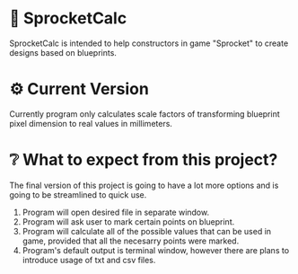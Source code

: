 # 💾 SprocketCalc
SprocketCalc is intended to help constructors in game "Sprocket" to create designs based on blueprints. 
# ⚙️ Current Version
Currently program only calculates scale factors of transforming blueprint pixel dimension to real values in millimeters.
# ❔ What to expect from this project?
The final version of this project is going to have a lot more options and is going to be streamlined to quick use.
1. Program will open desired file in separate window.
2. Program will ask user to mark certain points on blueprint.
3. Program will calculate all of the possible values that can be used in game, provided that all the necesarry points were marked.
4. Program's default output is terminal window, however there are plans to introduce usage of txt and csv files.
